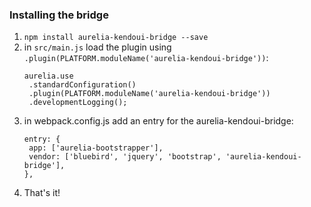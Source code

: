 ### Installing the bridge

1. `npm install aurelia-kendoui-bridge --save`
2. in `src/main.js` load the plugin using `.plugin(PLATFORM.moduleName('aurelia-kendoui-bridge'))`:
   ```  
   aurelia.use
    .standardConfiguration()
    .plugin(PLATFORM.moduleName('aurelia-kendoui-bridge'))
    .developmentLogging();
   ```
3. in webpack.config.js add an entry for the aurelia-kendoui-bridge:
   ```
   entry: {
    app: ['aurelia-bootstrapper'],
    vendor: ['bluebird', 'jquery', 'bootstrap', 'aurelia-kendoui-bridge'],
   },
   ```
4. That's it!